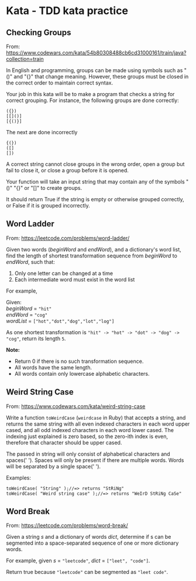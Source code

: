 # Kata - TDD kata practice

## Checking Groups 

From: https://www.codewars.com/kata/54b80308488cb6cd31000161/train/java?collection=train

In English and programming, groups can be made using symbols such as "()" and "{}" that change meaning. However, these groups must be closed in the correct order to maintain correct syntax. 

Your job in this kata will be to make a program that checks a string for correct grouping. For instance, the following groups are done correctly:

```
({})
[[]()]
[{()}]
```
The next are done incorrectly

```
{(})
([]
[])
```
A correct string cannot close groups in the wrong order, open a group but fail to close it, or close a group before it is opened.

Your function will take an input string that may contain any of the symbols "()" "{}" or "[]" to create groups.

It should return True if the string is empty or otherwise grouped correctly, or False if it is grouped incorrectly.

## Word Ladder

From: https://leetcode.com/problems/word-ladder/

Given two words (*beginWord* and *endWord*), and a dictionary's word list, find the length of shortest transformation sequence from *beginWord* to *endWord*, such that:

1. Only one letter can be changed at a time
2. Each intermediate word must exist in the word list

For example,

Given:   
*beginWord* = `"hit"`   
*endWord* = `"cog"`  
*wordList* = `["hot","dot","dog","lot","log"]`  

As one shortest transformation is `"hit" -> "hot" -> "dot" -> "dog" -> "cog"`,
return its length `5`.

**Note:**

* Return 0 if there is no such transformation sequence.
* All words have the same length.
* All words contain only lowercase alphabetic characters.

## Weird String Case

From: https://www.codewars.com/kata/weird-string-case

Write a function `toWeirdCase` (`weirdcase` in Ruby) that accepts a string, and returns the same string with all even indexed characters in each word upper cased, and all odd indexed characters in each word lower cased. The indexing just explained is zero based, so the zero-ith index is even, therefore that character should be upper cased.

The passed in string will only consist of alphabetical characters and spaces(' '). Spaces will only be present if there are multiple words. Words will be separated by a single space(' ').

Examples:

```
toWeirdCase( "String" );//=> returns "StRiNg"
toWeirdCase( "Weird string case" );//=> returns "WeIrD StRiNg CaSe"
```

## Word Break

From: https://leetcode.com/problems/word-break/

Given a string *s* and a dictionary of words *dict*, determine if s can be segmented into a space-separated sequence of one or more dictionary words.

For example, given
*s* = `"leetcode"`,
*dict* = `["leet", "code"]`.

Return true because `"leetcode"` can be segmented as `"leet code"`.
